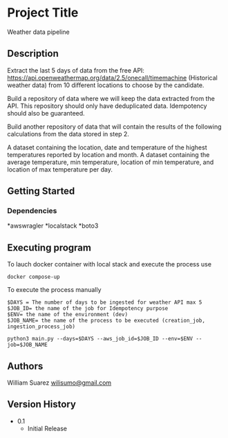 # Project Title

Weather data pipeline

## Description

Extract the last 5 days of data from the free API: https://api.openweathermap.org/data/2.5/onecall/timemachine (Historical weather data) from 10 different locations to choose by the candidate.

Build a repository of data where we will keep the data extracted from the API. This repository should only have deduplicated data. Idempotency should also be guaranteed.

Build another repository of data that will contain the results of the following calculations from the data stored in step 2.

A dataset containing the location, date and temperature of the highest temperatures reported by location and month.
A dataset containing the average temperature, min temperature, location of min temperature, and location of max temperature per day.

## Getting Started

### Dependencies

*awswragler
*localstack
*boto3


## Executing program


To lauch docker container with local stack and execute the process use

```
docker compose-up
```

To execute the process manually
```
$DAYS = The number of days to be ingested for weather API max 5
$JOB_ID= the name of the job for Idempotency purpose 
$ENV= the name of the environment (dev)
$JOB_NAME= the name of the process to be executed (creation_job, ingestion_process_job)
```
```
python3 main.py --days=$DAYS --aws_job_id=$JOB_ID --env=$ENV --job=$JOB_NAME
```

## Authors

William Suarez
wilisumo@gmail.com
## Version History

* 0.1
    * Initial Release

